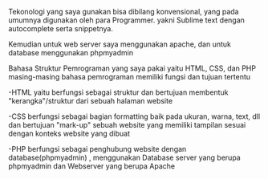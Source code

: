 Tekonologi yang saya gunakan bisa dibilang konvensional, yang pada umumnya digunakan oleh para
Programmer. yakni Sublime text dengan autocomplete serta snippetnya.

Kemudian untuk web server saya menggunakan apache, dan untuk database menggunakan phpmyadmin


Bahasa Struktur Pemrograman yang saya pakai yaitu HTML, CSS, dan PHP
masing-masing bahasa pemrograman memiliki fungsi dan tujuan tertentu

-HTML yaitu berfungsi sebagai struktur dan bertujuan membentuk "kerangka"/struktur dari 
	sebuah halaman website

-CSS berfungsi sebagai bagian formatting baik pada ukuran, warna, text, dll dan bertujuan 
	"mark-up"  sebuah website yang memiliki tampilan sesuai dengan konteks website yang dibuat
	
-PHP berfungsi sebagai penghubung website dengan database(phpmyadmin) , menggunakan Database server yang berupa phpmyadmin dan Webserver yang berupa Apache

